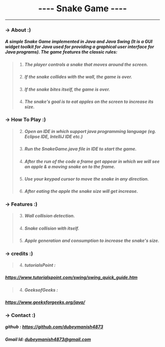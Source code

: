 # <center> ----     **Snake Game**    ---- </center>
***
### -> About :)
##### A simple Snake Game implemented in Java and Java Swing (It is a GUI widget toolkit for Java used for providing a graphical user interface for Java programs). The game features the classic rules:

> 1. #####  The player controls a snake that moves around the screen.
> 1. #####  If the snake collides with the wall, the game is over.
> 1. #####  If the snake bites itself, the game is over.
> 1. #####  The snake's goal is to eat apples on the screen to increase its size.

###  -> How To Play :)
> 2. #####   Open an IDE in which support java programming language (eg. Eclipse IDE, IntelliJ IDE etc.)
> 2. #####  Run the SnakeGame.java file in IDE to start the game.
> 2. #####  After the run of the code a frame get appear in which we will see an apple & a moving snake on to the frame.
> 2. #####  Use your keypad cursor to move the snake in any direction.
> 2. #####  After eating the apple the snake size will get increase.

### -> Features :)
> 3. #####  Wall collision detection.
> 3. #####  Snake collision with itself.
> 3. #####  Apple generation and consumption to increase the snake's size.

### -> credits :)
> 4. #####  tutorialsPoint :
##### https://www.tutorialspoint.com/swing/swing_quick_guide.htm

> 4. #####  GeeksofGeeks :
##### https://www.geeksforgeeks.org/java/


### -> Contact :)
##### github : https://github.com/dubeymanish4873
##### Gmail Id: dubeymanish4873@gmail.com

